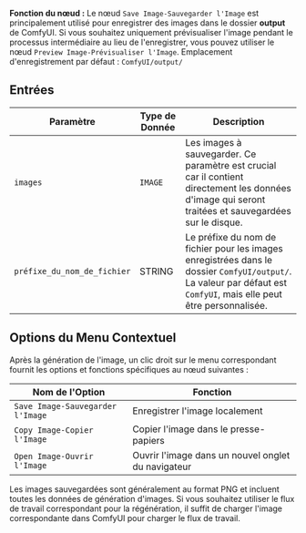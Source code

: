 
**Fonction du nœud :** Le nœud `Save Image-Sauvegarder l'Image` est principalement utilisé pour enregistrer des images dans le dossier **output** de ComfyUI. Si vous souhaitez uniquement prévisualiser l'image pendant le processus intermédiaire au lieu de l'enregistrer, vous pouvez utiliser le nœud `Preview Image-Prévisualiser l'Image`.
Emplacement d'enregistrement par défaut : `ComfyUI/output/`

## Entrées

| Paramètre | Type de Donnée | Description |
|-----------|-------------|-------------|
| `images` | `IMAGE` | Les images à sauvegarder. Ce paramètre est crucial car il contient directement les données d'image qui seront traitées et sauvegardées sur le disque. |
| `préfixe_du_nom_de_fichier` | STRING   | Le préfixe du nom de fichier pour les images enregistrées dans le dossier `ComfyUI/output/`. La valeur par défaut est `ComfyUI`, mais elle peut être personnalisée. |

## Options du Menu Contextuel

Après la génération de l'image, un clic droit sur le menu correspondant fournit les options et fonctions spécifiques au nœud suivantes :

| Nom de l'Option | Fonction |
|-----------------|-----------|
| `Save Image-Sauvegarder l'Image` | Enregistrer l'image localement |
| `Copy Image-Copier l'Image` | Copier l'image dans le presse-papiers |
| `Open Image-Ouvrir l'Image` | Ouvrir l'image dans un nouvel onglet du navigateur |

Les images sauvegardées sont généralement au format PNG et incluent toutes les données de génération d'images. Si vous souhaitez utiliser le flux de travail correspondant pour la régénération, il suffit de charger l'image correspondante dans ComfyUI pour charger le flux de travail.
